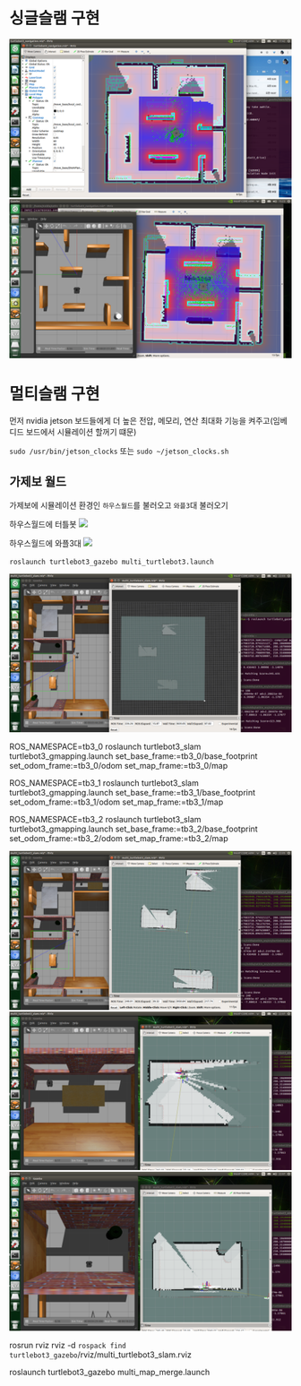 # 싱글슬램 구현


![](./img/single_1.png)
![](./img/single_2.png)




# 멀티슬램 구현

먼저 nvidia jetson 보드들에게 더 높은 전압, 메모리, 연산 최대화 기능을 켜주고(임베디드 보드에서 시뮬레이션 할꺼기 떄문)

`sudo /usr/bin/jetson_clocks` 또는 `sudo ~/jetson_clocks.sh`

## 가제보 월드

가제보에 시뮬레이션 환경인 `하우스월드`를 불러오고 `와플3`대 불러오기

하우스월드에 터틀봇
![](http://emanual.robotis.com/assets/images/platform/turtlebot3/simulation/turtlebot3_house1.png)

하우스월드에 와플3대
![](http://emanual.robotis.com/assets/images/platform/turtlebot3/simulation/turtlebot3_house_slam.png)


`roslaunch turtlebot3_gazebo multi_turtlebot3.launch`


![](./img/multi_1.png)


ROS_NAMESPACE=tb3_0 roslaunch turtlebot3_slam turtlebot3_gmapping.launch set_base_frame:=tb3_0/base_footprint
set_odom_frame:=tb3_0/odom set_map_frame:=tb3_0/map

ROS_NAMESPACE=tb3_1 roslaunch turtlebot3_slam turtlebot3_gmapping.launch set_base_frame:=tb3_1/base_footprint
set_odom_frame:=tb3_1/odom set_map_frame:=tb3_1/map

ROS_NAMESPACE=tb3_2 roslaunch turtlebot3_slam turtlebot3_gmapping.launch set_base_frame:=tb3_2/base_footprint
set_odom_frame:=tb3_2/odom set_map_frame:=tb3_2/map




![](./img/multi_2.png)
![](./img/multi_3.png)
![](./img/multi_4.png)


rosrun rviz rviz -d `rospack find turtlebot3_gazebo`/rviz/multi_turtlebot3_slam.rviz

roslaunch turtlebot3_gazebo multi_map_merge.launch